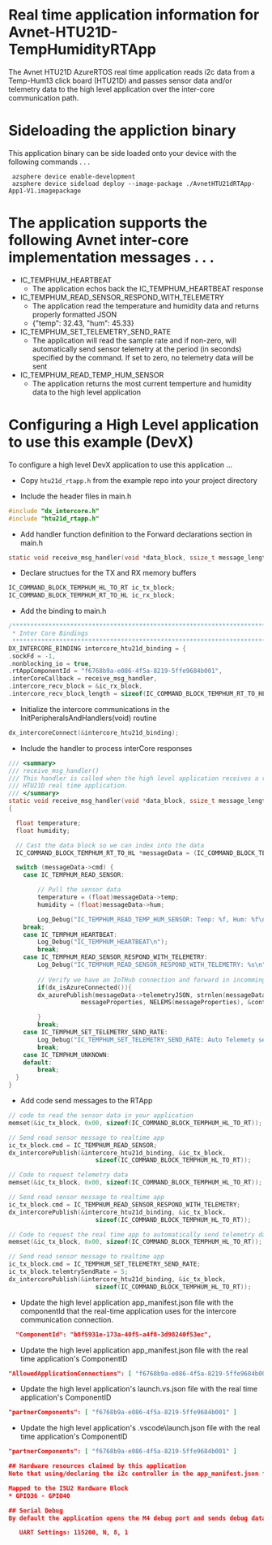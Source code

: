 # Real time application information for Avnet-HTU21D-TempHumidityRTApp

The Avnet HTU21D AzureRTOS real time application reads i2c data from a Temp-Hum13 click board (HTU21D) and passes sensor data and/or telemetry data to the high level application over the inter-core communication path.

# Sideloading the appliction binary

This application binary can be side loaded onto your device with the following commands . . .

     azsphere device enable-development
     azsphere device sideload deploy --image-package ./AvnetHTU21dRTApp-App1-V1.imagepackage
# The application supports the following Avnet inter-core implementation messages . . .

* IC_TEMPHUM_HEARTBEAT
  * The application echos back the IC_TEMPHUM_HEARTBEAT response
* IC_TEMPHUM_READ_SENSOR_RESPOND_WITH_TELEMETRY
  * The application read the temperature and humidity data and returns properly formatted JSON
  * {"temp": 32.43, "hum": 45.33} 
* IC_TEMPHUM_SET_TELEMETRY_SEND_RATE
  * The application will read the sample rate and if non-zero, will automatically send sensor telemetry at the period (in seconds) specified by the command.  If set to zero, no telemetry data will be sent
* IC_TEMPHUM_READ_TEMP_HUM_SENSOR
  * The application returns the most current temperture and humidity data to the high level application
# Configuring a High Level application to use this example (DevX)
To configure a high level DevX application to use this application ...

* Copy ```htu21d_rtapp.h``` from the example repo into your project directory

* Include the header files in main.h

```c
#include "dx_intercore.h"
#include "htu21d_rtapp.h"
```

* Add handler function definition to the Forward declarations section in main.h
```c
static void receive_msg_handler(void *data_block, ssize_t message_length);
```

* Declare structues for the TX and RX memory buffers
```c
IC_COMMAND_BLOCK_TEMPHUM_HL_TO_RT ic_tx_block;
IC_COMMAND_BLOCK_TEMPHUM_RT_TO_HL ic_rx_block;
```

* Add the binding to main.h
```c
/****************************************************************************************
 * Inter Core Bindings
 *****************************************************************************************/
DX_INTERCORE_BINDING intercore_htu21d_binding = {
.sockFd = -1,
.nonblocking_io = true,
.rtAppComponentId = "f6768b9a-e086-4f5a-8219-5ffe9684b001",
.interCoreCallback = receive_msg_handler,
.intercore_recv_block = &ic_rx_block,
.intercore_recv_block_length = sizeof(IC_COMMAND_BLOCK_TEMPHUM_RT_TO_HL)};
```

* Initialize the intercore communications in the InitPeripheralsAndHandlers(void) routine
```c
dx_intercoreConnect(&intercore_htu21d_binding);
```
* Include the handler to process interCore responses
```c
/// <summary>
/// receive_msg_handler()
/// This handler is called when the high level application receives a raw data read response from the 
/// HTU21D real time application.
/// </summary>
static void receive_msg_handler(void *data_block, ssize_t message_length)
{

  float temperature;
  float humidity;

  // Cast the data block so we can index into the data
  IC_COMMAND_BLOCK_TEMPHUM_RT_TO_HL *messageData = (IC_COMMAND_BLOCK_TEMPHUM_RT_TO_HL*) data_block;

  switch (messageData->cmd) {
    case IC_TEMPHUM_READ_SENSOR:

        // Pull the sensor data
        temperature = (float)messageData->temp;
        humidity = (float)messageData->hum;

        Log_Debug("IC_TEMPHUM_READ_TEMP_HUM_SENSOR: Temp: %f, Hum: %f\n", temperature, humidity);
    break;
    case IC_TEMPHUM_HEARTBEAT:
        Log_Debug("IC_TEMPHUM_HEARTBEAT\n");
        break;
    case IC_TEMPHUM_READ_SENSOR_RESPOND_WITH_TELEMETRY:
        Log_Debug("IC_TEMPHUM_READ_SENSOR_RESPOND_WITH_TELEMETRY: %s\n", messageData->telemetryJSON);
        
        // Verify we have an IoTHub connection and forward in incomming JSON telemetry data
        if(dx_isAzureConnected()){
        dx_azurePublish(messageData->telemetryJSON, strnlen(messageData->telemetryJSON, JSON_STRING_MAX_SIZE), 
                    messageProperties, NELEMS(messageProperties), &contentProperties);

        }
        break;
    case IC_TEMPHUM_SET_TELEMETRY_SEND_RATE:
        Log_Debug("IC_TEMPHUM_SET_TELEMETRY_SEND_RATE: Auto Telemety set to %d seconds\n", messageData->telemtrySendRate);
        break;
    case IC_TEMPHUM_UNKNOWN:
    default:
        break;
  }
}
```
* Add code send messages to the RTApp
```c
// code to read the sensor data in your application
memset(&ic_tx_block, 0x00, sizeof(IC_COMMAND_BLOCK_TEMPHUM_HL_TO_RT));

// Send read sensor message to realtime app
ic_tx_block.cmd = IC_TEMPHUM_READ_SENSOR;
dx_intercorePublish(&intercore_htu21d_binding, &ic_tx_block,
                        sizeof(IC_COMMAND_BLOCK_TEMPHUM_HL_TO_RT));

// Code to request telemetry data 
memset(&ic_tx_block, 0x00, sizeof(IC_COMMAND_BLOCK_TEMPHUM_HL_TO_RT));

// Send read sensor message to realtime app
ic_tx_block.cmd = IC_TEMPHUM_READ_SENSOR_RESPOND_WITH_TELEMETRY;
dx_intercorePublish(&intercore_htu21d_binding, &ic_tx_block,
                        sizeof(IC_COMMAND_BLOCK_TEMPHUM_HL_TO_RT));

// Code to request the real time app to automatically send telemetry data every 5 seconds
memset(&ic_tx_block, 0x00, sizeof(IC_COMMAND_BLOCK_TEMPHUM_HL_TO_RT));

// Send read sensor message to realtime app
ic_tx_block.cmd = IC_TEMPHUM_SET_TELEMETRY_SEND_RATE;
ic_tx_block.telemtrySendRate = 5;
dx_intercorePublish(&intercore_htu21d_binding, &ic_tx_block,
                        sizeof(IC_COMMAND_BLOCK_TEMPHUM_HL_TO_RT));     
```
* Update the high level application app_manifest.json file with the componentId that the real-time application uses for the intercore communication connection.
 ```JSON
   "ComponentId": "b8f5931e-173a-40f5-a4f8-3d98240f53ec",
 ```
* Update the high level application app_manifest.json file with the real time application's ComponentID
 ```JSON
 "AllowedApplicationConnections": [ "f6768b9a-e086-4f5a-8219-5ffe9684b001" ]
 ```
* Update the high level application's launch.vs.json  file with the real time application's ComponentID
 ```JSON
"partnerComponents": [ "f6768b9a-e086-4f5a-8219-5ffe9684b001" ]
```
* Update the high level application's .vscode\launch.json  file with the real time application's ComponentID
 ```JSON
"partnerComponents": [ "f6768b9a-e086-4f5a-8219-5ffe9684b001" ]

## Hardware resources claimed by this application
Note that using/declaring the i2c controller in the app_manifest.json file will also lock the following MT3620 resources to the real time application.  See the [I/O Peripherals table](https://docs.microsoft.com/en-us/azure-sphere/hardware/mt3620-product-status#io-peripherals) for details on how the MT3620 maps hardware pins to blocks.

Mapped to the ISU2 Hardware Block
* GPIO36 - GPIO40

## Serial Debug
By default the application opens the M4 debug port and sends debug data over that connection

    UART Settings: 115200, N, 8, 1
